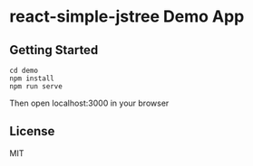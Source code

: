 # react-simple-jstree Demo App

## Getting Started

```shell
cd demo
npm install
npm run serve
```

Then open localhost:3000 in your browser

## License

MIT

